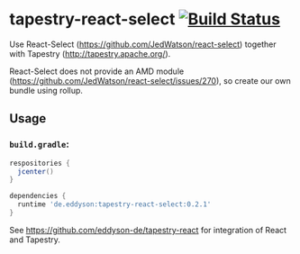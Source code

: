 # tapestry-react-select [![Build Status](https://travis-ci.org/eddyson-de/tapestry-react-select.svg?branch=master)](https://travis-ci.org/eddyson-de/tapestry-react)

Use React-Select (https://github.com/JedWatson/react-select) together with Tapestry (http://tapestry.apache.org/).

React-Select does not provide an AMD module (https://github.com/JedWatson/react-select/issues/270), so create our own bundle using rollup.

## Usage


### `build.gradle`:
```groovy
respositories {
  jcenter()
}

dependencies {
  runtime 'de.eddyson:tapestry-react-select:0.2.1'
}

```

See https://github.com/eddyson-de/tapestry-react for integration of React and Tapestry.
